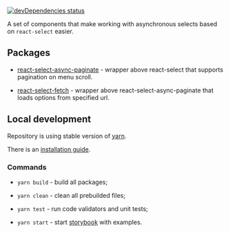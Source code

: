 [![devDependencies status](https://david-dm.org/vtaits/react-select-async-paginate/dev-status.svg)](https://david-dm.org/vtaits/react-select-async-paginate?type=dev)

A set of components that make working with asynchronous selects based on `react-select` easier.

## Packages

- [react-select-async-paginate](https://github.com/vtaits/react-select-async-paginate/tree/master/packages/react-select-async-paginate) - wrapper above react-select that supports pagination on menu scroll.

- [react-select-fetch](https://github.com/vtaits/react-select-async-paginate/tree/master/packages/react-select-fetch) - wrapper above react-select-async-paginate that loads options from specified url.

## Local development

Repository is using stable version of [yarn](https://yarnpkg.com/getting-started).

There is an [installation guide](https://yarnpkg.com/getting-started/install).

### Commands

- `yarn build` - build all packages;

- `yarn clean` - clean all prebuilded files;

- `yarn test` - run code validators and unit tests;

- `yarn start` - start [storybook](https://storybook.js.org/) with examples.
